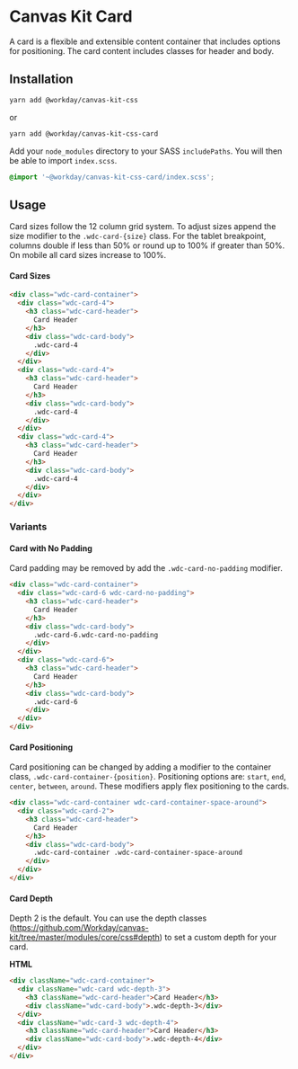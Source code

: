 # Canvas Kit Card

A card is a flexible and extensible content container that includes options for positioning. The
card content includes classes for header and body.

## Installation

```sh
yarn add @workday/canvas-kit-css
```

or

```sh
yarn add @workday/canvas-kit-css-card
```

Add your `node_modules` directory to your SASS `includePaths`. You will then be able to import
`index.scss`.

```scss
@import '~@workday/canvas-kit-css-card/index.scss';
```

## Usage

Card sizes follow the 12 column grid system. To adjust sizes append the size modifier to the
`.wdc-card-{size}` class. For the tablet breakpoint, columns double if less than 50% or round up to
100% if greater than 50%. On mobile all card sizes increase to 100%.

#### Card Sizes

```html
<div class="wdc-card-container">
  <div class="wdc-card-4">
    <h3 class="wdc-card-header">
      Card Header
    </h3>
    <div class="wdc-card-body">
      .wdc-card-4
    </div>
  </div>
  <div class="wdc-card-4">
    <h3 class="wdc-card-header">
      Card Header
    </h3>
    <div class="wdc-card-body">
      .wdc-card-4
    </div>
  </div>
  <div class="wdc-card-4">
    <h3 class="wdc-card-header">
      Card Header
    </h3>
    <div class="wdc-card-body">
      .wdc-card-4
    </div>
  </div>
</div>
```

### Variants

#### Card with No Padding

Card padding may be removed by add the `.wdc-card-no-padding` modifier.

```html
<div class="wdc-card-container">
  <div class="wdc-card-6 wdc-card-no-padding">
    <h3 class="wdc-card-header">
      Card Header
    </h3>
    <div class="wdc-card-body">
      .wdc-card-6.wdc-card-no-padding
    </div>
  </div>
  <div class="wdc-card-6">
    <h3 class="wdc-card-header">
      Card Header
    </h3>
    <div class="wdc-card-body">
      .wdc-card-6
    </div>
  </div>
</div>
```

#### Card Positioning

Card positioning can be changed by adding a modifier to the container class,
`.wdc-card-container-{position}`. Positioning options are: `start`, `end`, `center`, `between`,
`around`. These modifiers apply flex positioning to the cards.

```html
<div class="wdc-card-container wdc-card-container-space-around">
  <div class="wdc-card-2">
    <h3 class="wdc-card-header">
      Card Header
    </h3>
    <div class="wdc-card-body">
      .wdc-card-container .wdc-card-container-space-around
    </div>
  </div>
</div>
```

#### Card Depth

Depth 2 is the default. You can use the depth classes
(https://github.com/Workday/canvas-kit/tree/master/modules/core/css#depth) to set a custom depth for
your card.

**HTML**

```html
<div className="wdc-card-container">
  <div className="wdc-card wdc-depth-3">
    <h3 className="wdc-card-header">Card Header</h3>
    <div className="wdc-card-body">.wdc-depth-3</div>
  </div>
  <div className="wdc-card-3 wdc-depth-4">
    <h3 className="wdc-card-header">Card Header</h3>
    <div className="wdc-card-body">.wdc-depth-4</div>
  </div>
</div>
```
